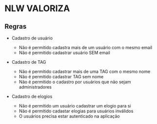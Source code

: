 # NLW VALORIZA

## Regras 

- Cadastro de usuário 
    - Não é permitido cadastra mais de um usuário com o mesmo email
    - Não é permitido cadastrar usuário SEM email

- Cadastro de TAG
    - Não é permitido cadastrar mais de uma TAG com o mesmo nome
    - Não é permitido cadastrar TAG sem nome
    - Não é permitido o cadastro por usuários que não sejam administradores

- Cadastro de elogios
    - Não é permitido um usuário cadastrar um elogio para si
    - Não é permitido cadastar elogias para usuários inválidos
    - O usuários precisa estar autenticado na aplicação